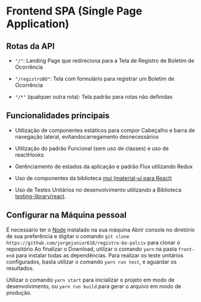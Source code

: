 # Frontend SPA (Single Page Application)

## Rotas da API

  - `"/"`: Landing Page que redireciona para a Tela de Registro de Boletim de Ocorrência
  
  - `"/registroBO"`: Tela com formulário para registrar um Boletim de Ocorrência

  - `"/*"` (qualquer outra rota): Tela padrão para rotas não definidas
 
## Funcionalidades principais

  - Utilização de componentes estáticos para compor Cabeçalho e barra de navegação lateral, evitandocarregamento desnecessários

  - Utilização do padrão Funcional (sem uso de classes) e uso de reactHooks

  - Gerênciamento de estados da aplicação e padrão Flux utilizando Redux

  - Uso de componentes da biblioteca [mui (material-ui para React)](https://mui.com/pt/)

  - Uso de Testes Unitários no desenvolvimento utilizando a Biblioteca [testing-library/react](https://testing-library.com/).

## Configurar na Máquina pessoal

  É necessário ter o [Node](https://nodejs.org/en/) instalado na sua máquina
  Abrir console no diretório de sua preferência e digitar o comando `git clone https://github.com/jorgejunior618/registro-bo-polciv` para clonar o repositório
  Ao finalizar o Download, utilizar o comando `yarn` na pasta `front-end` para instalar todas as dependências.
  Para realizar os teste unitários configurados, basta utilizar o comando `yarn run test`, e aguardar os resultados.

  Utilizar o comando `yarn start` para inicializar o projeto em modo de desenvolvimento, ou `yarn run build` para gerar o arquivo em modo de produção.
